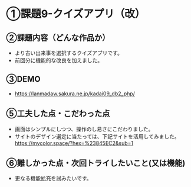 # ①課題9-クイズアプリ（改）

## ②課題内容（どんな作品か）
- より古い出来事を選択するクイズアプリです。
- 前回分に機能的な改良を加えました。

## ③DEMO
- https://lanmadaw.sakura.ne.jp/kadai09_db2_php/

## ⑤工夫した点・こだわった点

- 画面はシンプルにしつつ、操作のし易さにこだわりました。
- サイトのデザイン選定に当たっては、下記サイトを活用してみました。
  https://mycolor.space/?hex=%23845EC2&sub=1

## ⑥難しかった点・次回トライしたいこと(又は機能)

- 更なる機能拡充を試みたいです。